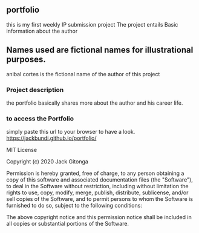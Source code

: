 ## portfolio
this is my first weekly IP submission project
The project entails Basic information about the author


## Names used are fictional names for illustrational purposes.

 anibal cortes is the fictional name of the author of this project  
 

### Project description
the portfolio basically shares more about the author and his career life.

### to access the Portfolio
simply paste this url to your browser to have a look.
https://jackbundi.github.io/portfolio/


MIT License

Copyright (c) 2020 Jack Gitonga

Permission is hereby granted, free of charge, to any person obtaining a copy
of this software and associated documentation files (the "Software"), to deal
in the Software without restriction, including without limitation the rights
to use, copy, modify, merge, publish, distribute, sublicense, and/or sell
copies of the Software, and to permit persons to whom the Software is
furnished to do so, subject to the following conditions:

The above copyright notice and this permission notice shall be included in all
copies or substantial portions of the Software.
